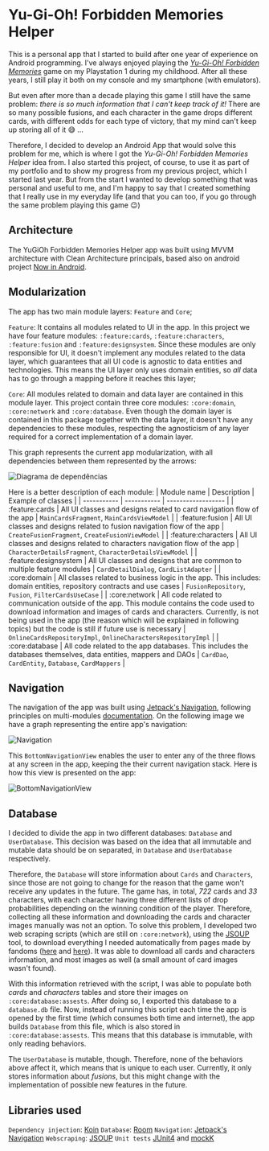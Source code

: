 # Yu-Gi-Oh! Forbidden Memories Helper
This is a personal app that I started to build after one year of experience on Android programming. I've always enjoyed playing the [*Yu-Gi-Oh! Forbidden Memories*](https://pt.wikipedia.org/wiki/Yu-Gi-Oh!_Forbidden_Memories) game on my Playstation 1 during my childhood. After all these years, I still play it both on my console and my smartphone (with emulators).

But even after more than a decade playing this game I still have the same problem: *there is so much information that I can't keep track of it!* There are so many possible fusions, and each character in the game drops different cards, with different odds for each type of victory, that my mind can't keep up storing all of it :sweat_smile: ...

Therefore, I decided to develop an Android App that would solve this problem for me, which is where I got the *Yu-Gi-Oh! Forbidden Memories Helper* idea from. I also started this project, of course, to use it as part of my portfolio and to show my progress from my previous project, which I started last year. But from the start I wanted to develop something that was personal and useful to me, and I'm happy to say that I created something that I really use in my everyday life (and that you can too, if you go through the same problem playing this game :wink:) 

## Architecture
The YuGiOh Forbidden Memories Helper app was built using MVVM architecture with Clean Architecture principals, based also on android project [Now in Android](https://github.com/android/nowinandroid). 

## Modularization
The app has two main module layers: `Feature` and `Core`;

`Feature`: It contains all modules related to UI in the app. In this project we have four feature modules: `:feature:cards`, `:feature:characters`, `:feature:fusion` and `:feature:designsystem`. Since these modules are only responsible for UI, it doesn't implement any modules related to the data layer, which guarantees that all UI code is agnostic to data entities and technologies. This means the UI layer only uses domain entities, so *all* data has to go through a mapping before it reaches this layer;

`Core`: All modules related to domain and data layer are contained in this module layer. This project contain three core modules: `:core:domain`, `:core:network` and `:core:database`. Even though the domain layer is contained in this package together with the data layer, it doesn't have any dependencies to these modules, respecting the agnosticism of any layer required for a correct implementation of a domain layer. 

This graph represents the current app modularization, with all dependencies between them represented by the arrows:

![Diagrama de dependências](https://github.com/FabioBrum/yugioh-forbidden-memories-helper/assets/49159226/b41497e7-d588-431c-aeab-af927793218b)

Here is a better description of each module:
| Module name | Description | Example of classes |
| ----------- | ----------- | ------------------ |
| :feature:cards | All UI classes and designs related to card navigation flow of the app | `MainCardsFragment`, `MainCardsViewModel` |
| :feature:fusion | All UI classes and designs related to fusion navigation flow of the app | `CreateFusionFragment`, `CreateFusionViewModel` |
| :feature:characters | All UI classes and designs related to characters navigation flow of the app | `CharacterDetailsFragment`, `CharacterDetailsViewModel` |
| :feature:designsystem | All UI classes and designs that are common to multiple feature modules | `CardDetailDialog`, `CardListAdapter` |
| :core:domain | All classes related to business logic in the app. This includes: domain entities, repository contracts and use cases | `FusionRepository`, `Fusion`, `FilterCardsUseCase` |
| :core:network | All code related to communication outside of the app. This module contains the code used to download information and images of cards and characters. Currently, is not being used in the app (the reason which will be explained in following topics) but the code is still if future use is necessary | `OnlineCardsRepositoryImpl`, `OnlineCharactersRepositoryImpl` |
| :core:database | All code related to the app databases. This includes the databases themselves, data entities, mappers and DAOs | `CardDao`, `CardEntity`, `Database`, `CardMappers` |

## Navigation
The navigation of the app was built using [Jetpack's Navigation](https://developer.android.com/guide/navigation), following principles on multi-modules [documentation](https://developer.android.com/guide/navigation/navigation-multi-module). On the following image we have a graph representing the entire app's navigation:

![Navigation](https://github.com/FabioBrum/yugioh-forbidden-memories-helper/assets/49159226/75bb1d94-2a32-4bec-837a-30424be46112)

This `BottomNavigationView` enables the user to enter any of the three flows at any screen in the app, keeping the their current navigation stack. Here is how this view is presented on the app:

![BottomNavigationView](https://github.com/FabioBrum/yugioh-forbidden-memories-helper/assets/49159226/66329dd3-8353-4b01-9479-a3e4788e963b)

## Database
I decided to divide the app in two different databases: `Database` and `UserDatabase`. This decision was based on the idea that all immutable and mutable data should be on separated, in `Database` and `UserDatabase` respectively.

Therefore, the `Database` will store information about `Cards` and `Characters`, since those are not going to change for the reason that the game won't receive any updates in the future. The game has, in total, *722* cards and *33* characters, with each character having three different lists of drop probabilities depending on the winning condition of the player. Therefore, collecting all these information and downloading the cards and character images manually was not an option. To solve this problem, I developed two web scraping scripts (which are still on `:core:network`), using the [JSOUP](https://jsoup.org/) tool, to download everything I needed automatically from pages made by fandoms ([here](https://yugipedia.com/wiki/Yugipedia) and [here](https://yugioh.fandom.com/wiki)). It was able to download all cards and characters information, and most images as well (a small amount of card images wasn't found).

With this information retrieved with the script, I was able to populate both *cards* and *characters* tables and store their images on `:core:database:assests`. After doing so, I exported this database to a `database.db` file. Now, instead of running this script each time the app is opened by the first time (which consumes both time and internet), the app builds `Database` from this file, which is also stored in `:core:database:assests`. This means that this database is immutable, with only reading behaviors.

The `UserDatabase` is mutable, though. Therefore, none of the behaviors above affect it, which means that is unique to each user. Currently, it only stores information about *fusions*, but this might change with the implementation of possible new features in the future.

## Libraries used

`Dependency injection`: [Koin](https://insert-koin.io/docs/quickstart/android/)
`Database`: [Room](https://developer.android.com/training/data-storage/room)
`Navigation`: [Jetpack's Navigation](https://developer.android.com/guide/navigation)
`Webscraping`: [JSOUP](https://jsoup.org/)
`Unit tests` [JUnit4](https://junit.org/junit4/) and [mockK](https://mockk.io/ANDROID.html)